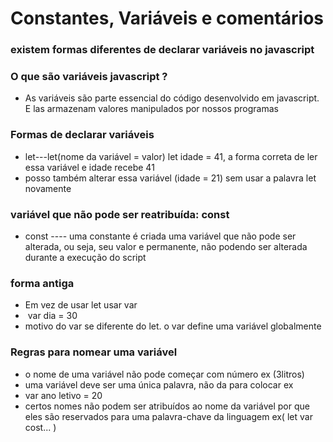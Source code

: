 # Constantes, Variáveis e comentários

### existem formas diferentes de declarar variáveis no javascript
### O que são variáveis javascript ?
* As variáveis são parte essencial do código desenvolvido em javascript. E las armazenam valores manipulados por nossos programas
### Formas de declarar variáveis
* let---let(nome da variável = valor) let idade = 41, a forma correta de ler essa variável e idade recebe 41 
* posso também alterar essa variável (idade = 21) sem usar a palavra let novamente 
### variável que não pode ser reatribuída: const
* const ---- uma constante é criada uma variável que não pode ser alterada, ou seja, seu valor e permanente, não podendo ser alterada durante a execução do script 


<script>
    let idade = 23;
console.log(idade)
const ano = 2022;
console.log(ano);
idade = 25;
console.log(idade);
ano = 2023;
console.log(ano);
</script>
### forma antiga
* Em vez de usar let usar var
*  var dia = 30
* motivo do var se diferente do let.  o var define uma variável globalmente
### Regras para nomear uma variável
* o nome de uma variável não pode começar com número ex (3litros) 
* uma variável deve ser uma única palavra, não da para colocar ex 
* var ano letivo = 20
* certos nomes não podem ser atribuídos ao nome da variável por que eles são reservados para uma palavra-chave da linguagem ex( let var cost... )